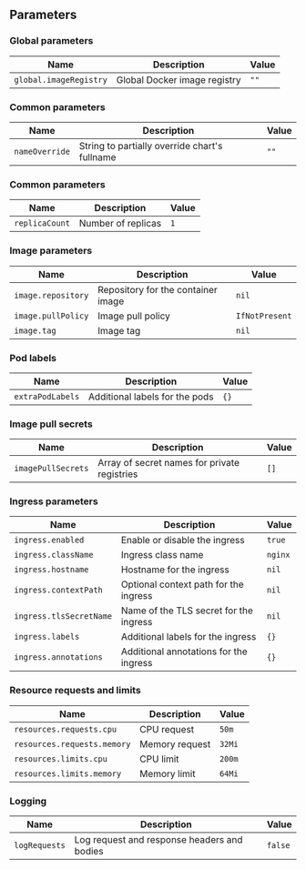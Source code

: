 ## Parameters

### Global parameters

| Name                   | Description                  | Value |
| ---------------------- | ---------------------------- | ----- |
| `global.imageRegistry` | Global Docker image registry | `""`  |

### Common parameters

| Name           | Description                                   | Value |
| -------------- | --------------------------------------------- | ----- |
| `nameOverride` | String to partially override chart's fullname | `""`  |

### Common parameters

| Name           | Description        | Value |
| -------------- | ------------------ | ----- |
| `replicaCount` | Number of replicas | `1`   |

### Image parameters

| Name               | Description                        | Value          |
| ------------------ | ---------------------------------- | -------------- |
| `image.repository` | Repository for the container image | `nil`          |
| `image.pullPolicy` | Image pull policy                  | `IfNotPresent` |
| `image.tag`        | Image tag                          | `nil`          |

### Pod labels

| Name             | Description                    | Value |
| ---------------- | ------------------------------ | ----- |
| `extraPodLabels` | Additional labels for the pods | `{}`  |

### Image pull secrets

| Name               | Description                                  | Value |
| ------------------ | -------------------------------------------- | ----- |
| `imagePullSecrets` | Array of secret names for private registries | `[]`  |

### Ingress parameters

| Name                    | Description                            | Value   |
| ----------------------- | -------------------------------------- | ------- |
| `ingress.enabled`       | Enable or disable the ingress          | `true`  |
| `ingress.className`     | Ingress class name                     | `nginx` |
| `ingress.hostname`      | Hostname for the ingress               | `nil`   |
| `ingress.contextPath`   | Optional context path for the ingress  | `nil`   |
| `ingress.tlsSecretName` | Name of the TLS secret for the ingress | `nil`   |
| `ingress.labels`        | Additional labels for the ingress      | `{}`    |
| `ingress.annotations`   | Additional annotations for the ingress | `{}`    |

### Resource requests and limits

| Name                        | Description    | Value  |
| --------------------------- | -------------- | ------ |
| `resources.requests.cpu`    | CPU request    | `50m`  |
| `resources.requests.memory` | Memory request | `32Mi` |
| `resources.limits.cpu`      | CPU limit      | `200m` |
| `resources.limits.memory`   | Memory limit   | `64Mi` |

### Logging

| Name          | Description                                 | Value   |
| ------------- | ------------------------------------------- | ------- |
| `logRequests` | Log request and response headers and bodies | `false` |
